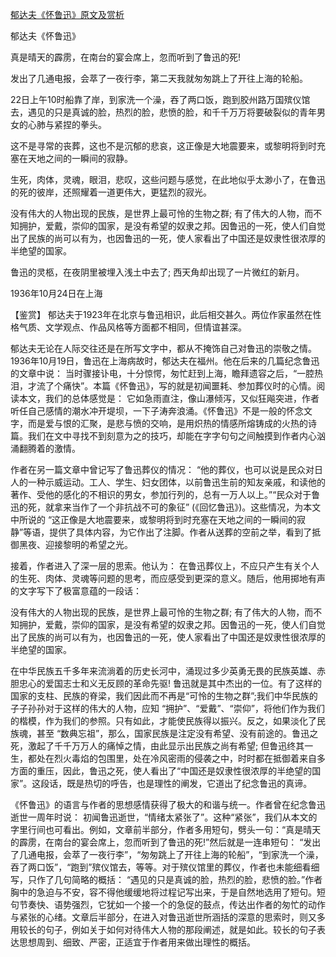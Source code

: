 [郁达夫《怀鲁迅》原文及赏析](https://www.vrrw.net/wx/10211.html)

郁达夫《怀鲁迅》

真是晴天的霹雳，在南台的宴会席上，忽而听到了鲁迅的死!

发出了几通电报，会萃了一夜行李，第二天我就匆匆跳上了开往上海的轮船。

22日上午10时船靠了岸，到家洗一个澡，吞了两口饭，跑到胶州路万国殡仪馆去，遇见的只是真诚的脸，热烈的脸，悲愤的脸，和千千万万将要破裂似的青年男女的心肺与紧捏的拳头。

这不是寻常的丧葬，这也不是沉郁的悲哀，这正像是大地震要来，或黎明将到时充塞在天地之间的一瞬间的寂静。

生死，肉体，灵魂，眼泪，悲叹，这些问题与感觉，在此地似乎太渺小了，在鲁迅的死的彼岸，还照耀着一道更伟大，更猛烈的寂光。

没有伟大的人物出现的民族，是世界上最可怜的生物之群; 有了伟大的人物，而不知拥护，爱戴，崇仰的国家，是没有希望的奴隶之邦。因鲁迅的一死，使人们自觉出了民族的尚可以有为，也因鲁迅的一死，使人家看出了中国还是奴隶性很浓厚的半绝望的国家。

鲁迅的灵柩，在夜阴里被埋入浅土中去了; 西天角却出现了一片微红的新月。

1936年10月24日在上海



【鉴赏】 郁达夫于1923年在北京与鲁迅相识，此后相交甚久。两位作家虽然在性格气质、文学观点、作品风格等方面都不相同，但情谊甚深。

郁达夫无论在人际交往还是在所写文字中，都从不掩饰自己对鲁迅的崇敬之情。1936年10月19日，鲁迅在上海病故时，郁达夫在福州。他在后来的几篇纪念鲁迅的文章中说： 当时骤接讣电，十分惊愕，匆忙赶到上海，瞻拜遗容之后，“一腔热泪，才流了个痛快”。本篇《怀鲁迅》，写的就是初闻噩耗、参加葬仪时的心情。阅读本文，我们的总体感觉是： 它如急雨直注，像山瀑倾泻，又似狂飚突进，作者听任自己感情的潮水冲开堤坝，一下子涛奔浪涌。《怀鲁迅》不是一般的怀念文字，而是爱与恨的汇聚，是悲与愤的交响，是用炽热的情感所熔铸成的火热的诗篇。我们在文中寻找不到刻意为之的技巧，却能在字字句句之间触摸到作者内心汹涌翻腾着的激情。

作者在另一篇文章中曾记写了鲁迅葬仪的情况： “他的葬仪，也可以说是民众对日人的一种示威运动。工人、学生、妇女团体，以前鲁迅生前的知友亲戚，和读他的著作、受他的感化的不相识的男女，参加行列的，总有一万人以上。”“民众对于鲁迅的死，就拿来当作了一个非抗战不可的象征” (《回忆鲁迅》)。这些情况，为本文中所说的 “这正像是大地震要来，或黎明将到时充塞在天地之间的一瞬间的寂静”等语，提供了具体内容，为它作出了注脚。作者从送葬的空前之举，看到了抵御黑夜、迎接黎明的希望之光。

接着，作者进入了深一层的思索。他认为： 在鲁迅葬仪上，不应只产生有关个人的生死、肉体、灵魂等问题的思考，而应感受到更深的意义。随后，他用掷地有声的文字写下了极富意蕴的一段话：

没有伟大的人物出现的民族，是世界上最可怜的生物之群; 有了伟大的人物，而不知拥护，爱戴，崇仰的国家，是没有希望的奴隶之邦。因鲁迅的一死，使人们自觉出了民族的尚可以有为，也因鲁迅的一死，使人家看出了中国还是奴隶性很浓厚的半绝望的国家。

在中华民族五千多年来流淌着的历史长河中，涌现过多少英勇无畏的民族英雄、赤胆忠心的爱国志士和义无反顾的革命先驱! 鲁迅就是其中杰出的一位。有了这样的国家的支柱、民族的脊梁，我们因此而不再是“可怜的生物之群”;我们中华民族的子子孙孙对于这样的伟大的人物，应知 “拥护”、“爱戴”、“崇仰”，将他们作为我们的楷模，作为我们的参照。只有如此，才能使民族得以振兴。反之，如果淡化了民族魂，甚至 “数典忘祖”，那么，国家民族是注定没有希望、没有前途的。鲁迅之死，激起了千千万万人的痛悼之情，由此显示出民族之尚有希望; 但鲁迅终其一生，都处在烈火毒焰的包围里，处在冷风密雨的侵袭之中，时时都在抵御着来自多方面的重压，因此，鲁迅之死，使人看出了“中国还是奴隶性很浓厚的半绝望的国家”。这段话，既是热切的呼告，也是理性的阐发，它道出了纪念鲁迅的真谛。

《怀鲁迅》的语言与作者的思想感情获得了极大的和谐与统一。作者曾在纪念鲁迅逝世一周年时说： 初闻鲁迅逝世，“情绪太紧张了”。这种“紧张”，我们从本文的字里行间也可看出。例如，文章前半部分，作者多用短句，劈头一句：“真是晴天的霹雳，在南台的宴会席上，忽而听到了鲁迅的死!”然后就是一连串短句： “发出了几通电报，会萃了一夜行李”，“匆匆跳上了开往上海的轮船”，“到家洗一个澡，吞了两口饭”，“跑到”殡仪馆去，等等。对于殡仪馆里的葬仪，作者也未能细看细写，只作了几句简略的概括： “遇见的只是真诚的脸，热烈的脸，悲愤的脸。”作者胸中的急迫与不安，容不得他缓缓地将过程记写出来，于是自然地选用了短句。短句节奏快、语势强烈，它犹如一个接一个的急促的鼓点，传达出作者的匆忙的动作与紧张的心绪。文章后半部分，在进入对鲁迅逝世所涵括的深意的思索时，则又多用较长的句子，例如关于如何对待伟大人物的那段阐述，就是如此。较长的句子表达思想周到、细致、严密，正适宜于作者用来做出理性的概括。

